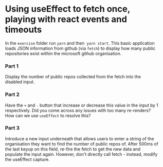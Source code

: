 # Using useEffect to fetch once, playing with react events and timeouts
In the ```exercise``` folder run ```yarn``` and then``` yarn start```.
This basic application loads JSON information from github (via ```fetch```) to display how many public repositories exist within the microsoft github organisation.

### Part 1
Display the number of public repos collected from the fetch into the disabled input.

### Part 2
Have the ```+``` and ```-``` button that increase or decrease this value in the input by 1 respectively.
Did you come across any issues with too many re-renders? How can we use ```useEffect``` to resolve this?

### Part 3
Introduce a new input underneath that allows users to enter a string of the organisation they want to find the number of public repos of. After 500ms of the last keyup on this field, re-fire the fetch to get the new data and populate the input again. However, don't directly call fetch - instead, modify the useEffect capture.
